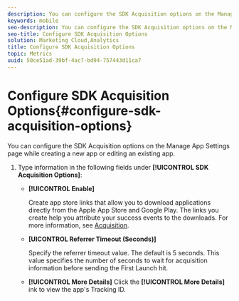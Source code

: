 ```yaml
---
description: You can configure the SDK Acquisition options on the Manage App Settings page while creating a new app or editing an existing app.
keywords: mobile
seo-description: You can configure the SDK Acquisition options on the Manage App Settings page while creating a new app or editing an existing app.
seo-title: Configure SDK Acquisition Options
solution: Marketing Cloud,Analytics
title: Configure SDK Acquisition Options
topic: Metrics
uuid: 50ce51ad-39bf-4ac7-bd94-757443d11ca7
---
```


# Configure SDK Acquisition Options{#configure-sdk-acquisition-options}

You can configure the SDK Acquisition options on the Manage App Settings page while creating a new app or editing an existing app.

1. Type information in the following fields under **[!UICONTROL SDK Acquisition Options]**:

   * **[!UICONTROL Enable]**

      Create app store links that allow you to download applications directly from the Apple App Store and Google Play. The links you create help you attribute your success events to the downloads. For more information, see [Acquisition](../../acquisition-main/acquisition-main.md).

   * **[UICONTROL Referrer Timeout (Seconds)]**

     Specify the referrer timeout value. The default is 5 seconds. This value specifies the number of seconds to wait for acquisition information before sending the First Launch hit.

   * **[!UICONTROL More Details]**
     Click the **[!UICONTROL More Details]** ink to view the app's Tracking ID.